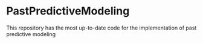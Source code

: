 # PastPredictiveModeling
This repository has the most up-to-date code for the implementation of past predictive modeling
